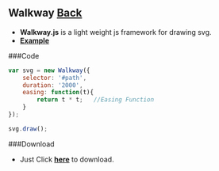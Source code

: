 ## Walkway [Back](./../Framework.md)

- **Walkway.js** is a light weight js framework for drawing svg.
- [**Example**](http://aleen42.github.io/example/Walkway/example.html)

###Code

```js
var svg = new Walkway({
	selector: '#path',
	duration: '2000',
	easing: function(t){
		return t * t;	//Easing Function
	}
});

svg.draw();

```
###Download
- Just Click [**here**](./walkway.min.js) to download.
